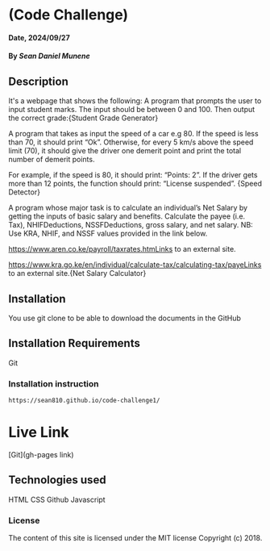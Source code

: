 # (Code Challenge)

#### Date, 2024/09/27

#### By *Sean Daniel Munene*

## Description
It's a webpage that shows the following:
A program that prompts the user to input student marks. The input should be between 0 and 100. Then output the correct grade:{Student Grade Generator}

A program that takes as input the speed of a car e.g 80. If the speed is less than 70, it should print “Ok”. Otherwise, for every 5 km/s above the speed limit (70), it should give the driver one demerit point and print the total number of demerit points.

For example, if the speed is 80, it should print: “Points: 2”. If the driver gets more than 12 points, the function should print: “License suspended”. {Speed Detector}

A program whose major task is to calculate an individual’s Net Salary by getting the inputs of basic salary and benefits. Calculate the payee (i.e. Tax), NHIFDeductions, NSSFDeductions, gross salary, and net salary. 
NB: Use KRA, NHIF, and NSSF values provided in the link below.

https://www.aren.co.ke/payroll/taxrates.htmLinks to an external site.  

https://www.kra.go.ke/en/individual/calculate-tax/calculating-tax/payeLinks to an external site.{Net Salary Calculator}


## Installation
You use git clone to be able to download the documents in the GitHub

## Installation Requirements
Git

### Installation instruction
```
https://sean810.github.io/code-challenge1/

```

# Live Link
[Git](gh-pages link)

## Technologies used
HTML
CSS
Github
Javascript

### License
The content of this site is licensed under the MIT license
Copyright (c) 2018.

